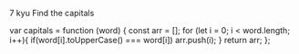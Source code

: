 7 kyu
Find the capitals

var capitals = function (word) {
const arr = [];
for (let i = 0; i < word.length; i++){
if(word[i].toUpperCase() === word[i])
arr.push(i);
}
return arr;
};
